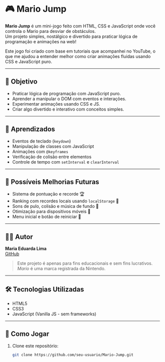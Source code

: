 # 🎮 Mario Jump

**Mario Jump** é um mini-jogo feito com HTML, CSS e JavaScript onde você controla o Mario para desviar de obstáculos.  
Um projeto simples, nostálgico e divertido para praticar lógica de programação e animações na web!

Este jogo foi criado com base em tutoriais que acompanhei no YouTube, o que me ajudou a entender melhor como criar animações fluidas usando CSS e JavaScript puro.

---

## 🎯 Objetivo

- Praticar lógica de programação com JavaScript puro.  
- Aprender a manipular o DOM com eventos e interações.  
- Experimentar animações usando CSS e JS.  
- Criar algo divertido e interativo com conceitos simples.

---

## 🧠 Aprendizados

- Eventos de teclado (`keydown`)  
- Manipulação de classes com JavaScript  
- Animações com `@keyframes`  
- Verificação de colisão entre elementos  
- Controle de tempo com `setInterval` e `clearInterval`

---

## 🐞 Possíveis Melhorias Futuras

- Sistema de pontuação e recorde 🏆  
- Ranking com recordes locais usando `localStorage` 💾  
- Sons de pulo, colisão e música de fundo 🎵  
- Otimização para dispositivos móveis 📱  
- Menu inicial e botão de reiniciar 🔄

---

## 👩‍💻 Autor

**Maria Eduarda Lima**  
[GitHub](https://github.com/du4ards09)

> Este projeto é apenas para fins educacionais e sem fins lucrativos.  
> *Mario* é uma marca registrada da Nintendo.

---


## 🛠️ Tecnologias Utilizadas

- HTML5  
- CSS3  
- JavaScript (Vanilla JS - sem frameworks)

---

## 🚀 Como Jogar

1. Clone este repositório:  
   ```bash
   git clone https://github.com/seu-usuario/Mario-Jump.git
